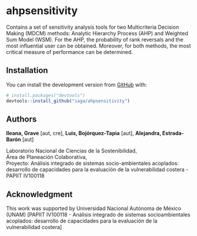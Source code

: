 
<!-- README.md is generated from README.Rmd. Please edit that file -->

# ahpsensitivity

<!-- badges: start -->

<!-- badges: end -->

Contains a set of sensitivity analysis tools for two Multicriteria
Decision Making (MDCM) methods: Analytic Hierarchy Process (AHP) and
Weighted Sum Model (WSM). For the AHP, the probability of rank reversals
and the most influential user can be obtained. Moreover, for both
methods, the most critical measure of performance can be determined.

## Installation

<!-- You can install the released version of ahpsensitivity from
[CRAN](https://CRAN.R-project.org) with:

``` r
install.packages("ahpsensitivity")
``` 
-->

You can install the development version from [GitHub](https://github.com/) with:

``` r
# install.packages("devtools")
devtools::install_github("iaga/ahpsensitivity")
```

<!-- ## Example -->

<!-- This is a basic example which shows you how to solve a common problem: -->

<!-- ```{r example} -->

<!-- library(ahpsensitivity) -->

<!-- ## basic example code -->

<!-- ``` -->

## Authors
**Ileana, Grave** [aut, cre], **Luis, Bojórquez-Tapia** [aut], **Alejandra, Estrada-Barón** [aut]

Laboratorio Nacional de Ciencias de la Sostenibilidad,<br>
Área de Planeación Colaborativa,<br>
Proyecto: Análisis integrado de sistemas socio-ambientales acoplados: desarrollo de capacidades para la evaluación de la vulnerabilidad costera - PAPIIT IV100118

## Acknowledgment

This work was supported by Universidad Nacional Autónoma de México (UNAM) [PAPIIT IV100118 - Análisis integrado de sistemas socioambientales acoplados: desarrollo de capacidades para la evaluación de la vulnerabilidad costera]
